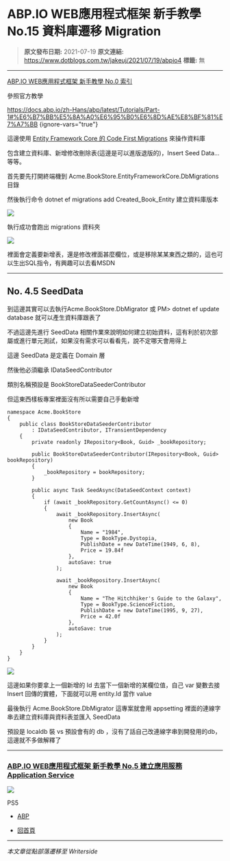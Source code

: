 # ABP.IO WEB應用程式框架 新手教學 No.15 資料庫遷移 Migration

> **原文發布日期:** 2021-07-19
> **原文連結:** https://www.dotblogs.com.tw/jakeuj/2021/07/19/abpio4
> **標籤:** 無

---

[ABP.IO WEB應用程式框架 新手教學 No.0 索引](https://dotblogs.com.tw/jakeuj/2021/07/15/abpio0)

參照官方教學

<https://docs.abp.io/zh-Hans/abp/latest/Tutorials/Part-1#%E6%B7%BB%E5%8A%A0%E6%95%B0%E6%8D%AE%E8%BF%81%E7%A7%BB>
{ignore-vars="true"}

這邊使用 [Entity Framework Core 的 Code First Migrations](https://docs.microsoft.com/zh-cn/ef/core/managing-schemas/migrations/?tabs=dotnet-core-cli) 來操作資料庫

包含建立資料庫、新增修改刪除表(這邊是可以進版退版的)，Insert Seed Data…等等。

首先要先打開終端機到 Acme.BookStore.EntityFrameworkCore.DbMigrations 目錄

然後執行命令 dotnet ef migrations add Created\_Book\_Entity 建立資料庫版本

![](https://dotblogsfile.blob.core.windows.net/user/御星幻/f8aa590e-d43b-4f53-afa6-cea509e45adf/1626682350.png)

執行成功會跑出 migrations 資料夾

![](https://dotblogsfile.blob.core.windows.net/user/御星幻/f8aa590e-d43b-4f53-afa6-cea509e45adf/1626682501.png)

裡面會定義要新增表，還是修改裡面甚麼欄位，或是移除某某東西之類的，這也可以生出SQL指令，有興趣可以去看MSDN

---

## No. 4.5 SeedData

到這邊其實可以去執行Acme.BookStore.DbMigrator 或 PM> dotnet ef update database 就可以產生資料庫跟表了

不過這邊先進行 SeedData 相關作業來說明如何建立初始資料，這有利於初次部屬或進行單元測試，如果沒有需求可以看看先，說不定哪天會用得上

這邊 SeedData 是定義在 Domain 層

然後他必須繼承 IDataSeedContributor

類別名稱預設是 BookStoreDataSeederContributor

但這東西樣板專案裡面沒有所以需要自己手動新增

```
namespace Acme.BookStore
{
    public class BookStoreDataSeederContributor
        : IDataSeedContributor, ITransientDependency
    {
        private readonly IRepository<Book, Guid> _bookRepository;

        public BookStoreDataSeederContributor(IRepository<Book, Guid> bookRepository)
        {
            _bookRepository = bookRepository;
        }

        public async Task SeedAsync(DataSeedContext context)
        {
            if (await _bookRepository.GetCountAsync() <= 0)
            {
                await _bookRepository.InsertAsync(
                    new Book
                    {
                        Name = "1984",
                        Type = BookType.Dystopia,
                        PublishDate = new DateTime(1949, 6, 8),
                        Price = 19.84f
                    },
                    autoSave: true
                );

                await _bookRepository.InsertAsync(
                    new Book
                    {
                        Name = "The Hitchhiker's Guide to the Galaxy",
                        Type = BookType.ScienceFiction,
                        PublishDate = new DateTime(1995, 9, 27),
                        Price = 42.0f
                    },
                    autoSave: true
                );
            }
        }
    }
}
```

![](https://dotblogsfile.blob.core.windows.net/user/御星幻/f8aa590e-d43b-4f53-afa6-cea509e45adf/1626683321.png)

這邊如果你要拿上一個新增的 Id 去當下一個新增的某欄位值，自己 var 變數去接 Insert 回傳的實體，下面就可以用 entity.Id 當作 value

最後執行 Acme.BookStore.DbMigrator 這專案就會用 appsetting 裡面的連線字串去建立資料庫與資料表並匯入 SeedData

預設是 localdb 裝 vs 預設會有的 db ，沒有了話自己改連線字串到開發用的db，這邊就不多做解釋了

---

### [ABP.IO WEB應用程式框架 新手教學 No.5 建立應用服務 Application Service](https://dotblogs.com.tw/jakeuj/2021/07/19/abpio5)

![](https://card.psnprofiles.com/1/jakeuj.png)

PS5

* [ABP](/jakeuj/Tags?qq=ABP)

* [回首頁](/jakeuj)

---

*本文章從點部落遷移至 Writerside*

